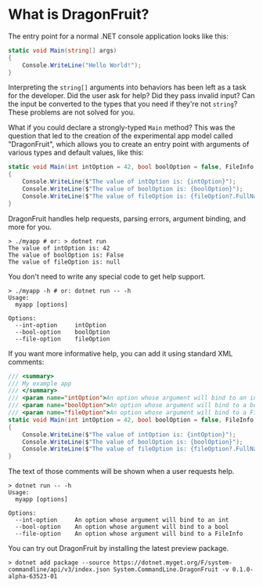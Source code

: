 # What is DragonFruit?

The entry point for a normal .NET console application looks like this:

```csharp
static void Main(string[] args)
{
    Console.WriteLine("Hello World!");
}
```

Interpreting the `string[]` arguments into behaviors has been left as a task for the developer. Did the user ask for help? Did they pass invalid input? Can the input be converted to the types that you need if they're not `string`? These problems are not solved for you.

What if you could declare a strongly-typed `Main` method? This was the question that led to the creation of the experimental app model called "DragonFruit", which allows you to create an entry point with arguments of various types and default values, like this:

```csharp
static void Main(int intOption = 42, bool boolOption = false, FileInfo fileOption = null)
{
    Console.WriteLine($"The value of intOption is: {intOption}");
    Console.WriteLine($"The value of boolOption is: {boolOption}");
    Console.WriteLine($"The value of fileOption is: {fileOption?.FullName ?? "null"}");
}
```

DragonFruit handles help requests, parsing errors, argument binding, and more for you.

```console
> ./myapp # or: > dotnet run
The value of intOption is: 42
The value of boolOption is: False
The value of fileOption is: null 
```

You don't need to write any special code to get help support.

```console
> ./myapp -h # or: dotnet run -- -h
Usage:
  myapp [options]

Options:
  --int-option     intOption
  --bool-option    boolOption
  --file-option    fileOption
```

If you want more informative help, you can add it using standard XML comments:

```csharp
/// <summary>
/// My example app
/// </summary>
/// <param name="intOption">An option whose argument will bind to an int</param>
/// <param name="boolOption">An option whose argument will bind to a bool</param>
/// <param name="fileOption">An option whose argument will bind to a FileInfo</param>
static void Main(int intOption = 42, bool boolOption = false, FileInfo fileOption = null)
{
    Console.WriteLine($"The value of intOption is: {intOption}");
    Console.WriteLine($"The value of boolOption is: {boolOption}");
    Console.WriteLine($"The value of fileOption is: {fileOption?.FullName ?? "null"}");
}
```

The text of those comments will be shown when a user requests help.

```console
> dotnet run -- -h
Usage:
  myapp [options]

Options:
  --int-option     An option whose argument will bind to an int
  --bool-option    An option whose argument will bind to a bool
  --file-option    An option whose argument will bind to a FileInfo
```

You can try out DragonFruit by installing the latest preview package.

```console
> dotnet add package --source https://dotnet.myget.org/F/system-commandline/api/v3/index.json System.CommandLine.DragonFruit -v 0.1.0-alpha-63523-01
```

